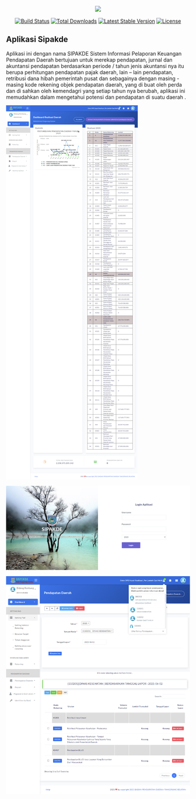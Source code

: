 <p align="center"><img src="https://res.cloudinary.com/dtfbvvkyp/image/upload/v1566331377/laravel-logolockup-cmyk-red.svg" width="400"></p>

<p align="center">
<a href="https://travis-ci.org/laravel/framework"><img src="https://travis-ci.org/laravel/framework.svg" alt="Build Status"></a>
<a href="https://packagist.org/packages/laravel/framework"><img src="https://poser.pugx.org/laravel/framework/d/total.svg" alt="Total Downloads"></a>
<a href="https://packagist.org/packages/laravel/framework"><img src="https://poser.pugx.org/laravel/framework/v/stable.svg" alt="Latest Stable Version"></a>
<a href="https://packagist.org/packages/laravel/framework"><img src="https://poser.pugx.org/laravel/framework/license.svg" alt="License"></a>
</p>

## Aplikasi Sipakde 

  Aplikasi ini dengan nama SIPAKDE Sistem Informasi Pelaporan Keuangan Pendapatan Daerah bertujuan untuk merekap pendapatan, jurnal dan akuntansi pendapatan  berdasarkan periode / tahun jenis akuntansi nya itu berupa perhitungan pendapatan pajak daerah, lain – lain pendapatan, retribusi dana hibah pemerintah pusat dan sebagainya dengan masing - masing kode rekening  objek pendapatan daerah, yang di buat oleh perda dan di sahkan oleh kemendagri yang setiap tahun nya berubah, aplikasi ini memudahkan dalam  mengetahui potensi dan pendapatan di suatu daerah .


  ![interface dashboard](https://raw.githubusercontent.com/ismarianto12/realisasi_daerah/master/public/assets/image_demo/1.png)

  ![interface dashboard](https://raw.githubusercontent.com/ismarianto12/realisasi_daerah/master/public/assets/image_demo/2.png)
   
  ![interface dashboard](https://raw.githubusercontent.com/ismarianto12/realisasi_daerah/master/public/assets/image_demo/3.png)

 

 